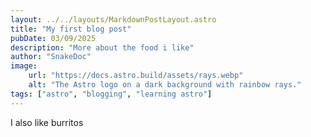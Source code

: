 ```yaml
---
layout: ../../layouts/MarkdownPostLayout.astro
title: "My first blog post"
pubDate: 03/09/2025
description: "More about the food i like"
author: "SnakeDoc"
image:
    url: "https://docs.astro.build/assets/rays.webp"
    alt: "The Astro logo on a dark background with rainbow rays."
tags: ["astro", "blogging", "learning astro"]
---
```


I also like burritos